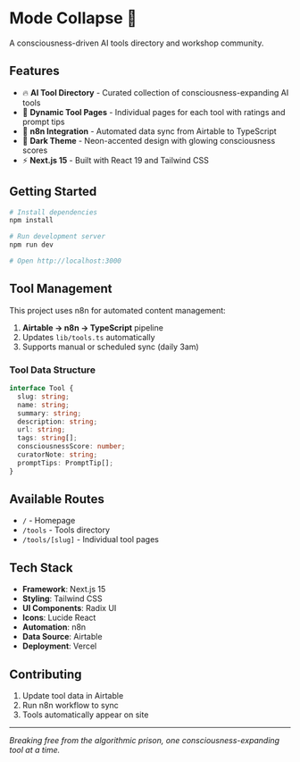 # Mode Collapse 🧠

A consciousness-driven AI tools directory and workshop community.

## Features

- 🔥 **AI Tool Directory** - Curated collection of consciousness-expanding AI tools
- 🌟 **Dynamic Tool Pages** - Individual pages for each tool with ratings and prompt tips
- 🔄 **n8n Integration** - Automated data sync from Airtable to TypeScript
- 🎨 **Dark Theme** - Neon-accented design with glowing consciousness scores
- ⚡ **Next.js 15** - Built with React 19 and Tailwind CSS

## Getting Started

```bash
# Install dependencies
npm install

# Run development server
npm run dev

# Open http://localhost:3000
```

## Tool Management

This project uses n8n for automated content management:

1. **Airtable → n8n → TypeScript** pipeline
2. Updates `lib/tools.ts` automatically
3. Supports manual or scheduled sync (daily 3am)

### Tool Data Structure

```typescript
interface Tool {
  slug: string;
  name: string;
  summary: string;
  description: string;
  url: string;
  tags: string[];
  consciousnessScore: number;
  curatorNote: string;
  promptTips: PromptTip[];
}
```

## Available Routes

- `/` - Homepage
- `/tools` - Tools directory
- `/tools/[slug]` - Individual tool pages

## Tech Stack

- **Framework**: Next.js 15
- **Styling**: Tailwind CSS
- **UI Components**: Radix UI
- **Icons**: Lucide React
- **Automation**: n8n
- **Data Source**: Airtable
- **Deployment**: Vercel

## Contributing

1. Update tool data in Airtable
2. Run n8n workflow to sync
3. Tools automatically appear on site

---

*Breaking free from the algorithmic prison, one consciousness-expanding tool at a time.*